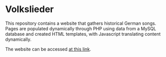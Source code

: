 # Volkslieder
This repository contains a website that gathers historical German songs. Pages are populated dynamically through PHP using data from a MySQL database and created HTML templates, with Javascript translating content dynamically.

The website can be accessed [at this link](http://volkslieder.epizy.com/index.php?dc=en).
